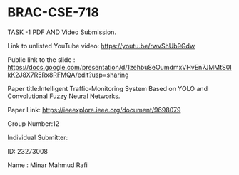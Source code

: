 # BRAC-CSE-718 
TASK -1 PDF AND Video Submission.

Link to unlisted YouTube video: https://youtu.be/rwvShUb9Gdw

Public link to the slide : https://docs.google.com/presentation/d/1zehbu8eOumdmxVHvEn7JMMtS0IkK2J8X7R5Rx8RFMQA/edit?usp=sharing

Paper title:Intelligent Traffic-Monitoring System Based on YOLO and Convolutional Fuzzy Neural Networks.

Paper Link: https://ieeexplore.ieee.org/document/9698079

Group Number:12

Individual Submitter:

ID: 23273008

Name : Minar Mahmud Rafi
